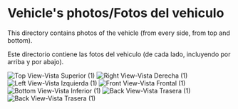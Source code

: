 Vehicle's photos/Fotos del vehiculo
====

This directory contains photos of the vehicle (from every side, from top and bottom).  
  
Este directorio contiene las fotos del vehiculo (de cada lado, incluyendo por arriba y por abajo).

![Top View-Vista Superior (1)](https://github.com/user-attachments/assets/29922a06-bc95-41cc-b966-8a214fb77f5c)
![Right View-Vista Derecha (1)](https://github.com/user-attachments/assets/e2acd171-6160-4fce-ae1f-41acd5156f8e)
![Left View-Vista Izquierda (1)](https://github.com/user-attachments/assets/a064cb2f-6b15-47d6-b451-6efa4bd12f35)
![Front View-Vista Frontal (1)](https://github.com/user-attachments/assets/7d0c8d3a-8b5b-4d4d-9142-4d48bf1b89ea)
![Bottom View-Vista Inferior (1)](https://github.com/user-attachments/assets/143181ac-27ff-4b7c-838b-a235e8fd5038)
![Back View-Vista Trasera (1)](https://github.com/user-attachments/assets/2410cafe-1625-466e-a518-674a964ce306)
![Back View-Vista Trasera (1)](https://github.com/user-attachments/assets/b081a330-bdb5-4cb7-b55c-b1dc5d5c01f1)
